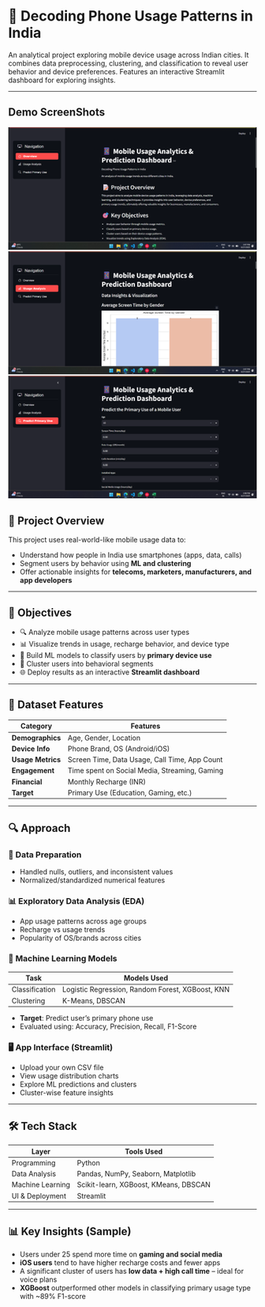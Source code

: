 # 📱 Decoding Phone Usage Patterns in India

An analytical project exploring mobile device usage across Indian cities. It combines data preprocessing, clustering, and classification to reveal user behavior and device preferences. Features an interactive Streamlit dashboard for exploring insights.

---
## Demo ScreenShots

![Picture](https://github.com/Manav2507/Decoding-Phone-Usage-Pattern/blob/main/image/5_1.png)
![Picture](https://github.com/Manav2507/Decoding-Phone-Usage-Pattern/blob/main/image/5_2.png)
![Picture](https://github.com/Manav2507/Decoding-Phone-Usage-Pattern/blob/main/image/5_3.png)

## 📌 Project Overview

This project uses real-world-like mobile usage data to:
- Understand how people in India use smartphones (apps, data, calls)
- Segment users by behavior using **ML and clustering**
- Offer actionable insights for **telecoms, marketers, manufacturers, and app developers**

---

## 🎯 Objectives

- 🔍 Analyze mobile usage patterns across user types  
- 📊 Visualize trends in usage, recharge behavior, and device type  
- 🤖 Build ML models to classify users by **primary device use**  
- 🧠 Cluster users into behavioral segments  
- 🌐 Deploy results as an interactive **Streamlit dashboard**

---

## 📂 Dataset Features

| Category          | Features                                         |
|-------------------|--------------------------------------------------|
| **Demographics**   | Age, Gender, Location                            |
| **Device Info**    | Phone Brand, OS (Android/iOS)                   |
| **Usage Metrics**  | Screen Time, Data Usage, Call Time, App Count   |
| **Engagement**     | Time spent on Social Media, Streaming, Gaming   |
| **Financial**      | Monthly Recharge (INR)                          |
| **Target**         | Primary Use (Education, Gaming, etc.)           |

---

## 🔍 Approach

### 🧹 Data Preparation
- Handled nulls, outliers, and inconsistent values  
- Normalized/standardized numerical features  

### 📊 Exploratory Data Analysis (EDA)
- App usage patterns across age groups  
- Recharge vs usage trends  
- Popularity of OS/brands across cities  

### 🧠 Machine Learning Models
| Task          | Models Used                                 |
|---------------|----------------------------------------------|
| Classification| Logistic Regression, Random Forest, XGBoost, KNN |
| Clustering    | K-Means, DBSCAN                              |

- **Target**: Predict user’s primary phone use  
- Evaluated using: Accuracy, Precision, Recall, F1-Score  

### 🖥️ App Interface (Streamlit)
- Upload your own CSV file  
- View usage distribution charts  
- Explore ML predictions and clusters  
- Cluster-wise feature insights  

---

## 🛠️ Tech Stack

| Layer             | Tools Used                            |
|-------------------|----------------------------------------|
| Programming       | Python                                 |
| Data Analysis     | Pandas, NumPy, Seaborn, Matplotlib     |
| Machine Learning  | Scikit-learn, XGBoost, KMeans, DBSCAN  |
| UI & Deployment   | Streamlit                              |

---

## 📊 Key Insights (Sample)

- Users under 25 spend more time on **gaming and social media**  
- **iOS users** tend to have higher recharge costs and fewer apps  
- A significant cluster of users has **low data + high call time** – ideal for voice plans  
- **XGBoost** outperformed other models in classifying primary usage type with ~89% F1-score  





